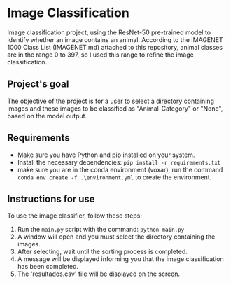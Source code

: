 # Image Classification

Image classification project, using the ResNet-50 pre-trained model to identify whether an image contains an animal.
According to the IMAGENET 1000 Class List (IMAGENET.md) attached to this repository, animal classes are in the range 0 to 397, so I used this range to refine the image classification.

## Project's goal

The objective of the project is for a user to select a directory containing images and these images to be classified as "Animal-Category" or "None", based on the model output.

## Requirements

- Make sure you have Python and pip installed on your system.
- Install the necessary dependencies: `pip install -r requirements.txt`
- make sure you are in the conda environment (voxar), run the command `conda env create -f .\environment.yml` to create the environment.

## Instructions for use

To use the image classifier, follow these steps:

1. Run the `main.py` script with the command: `python main.py`
2. A window will open and you must select the directory containing the images.
3. After selecting, wait until the sorting process is completed.
4. A message will be displayed informing you that the image classification has been completed.
5. The 'resultados.csv' file will be displayed on the screen.

